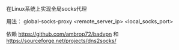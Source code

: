 在Linux系统上实现全局socks代理<br/>

用法： global-socks-proxy <remote_server_ip> <local_socks_port>

依赖 https://github.com/ambrop72/badvpn 和 https://sourceforge.net/projects/dns2socks/
